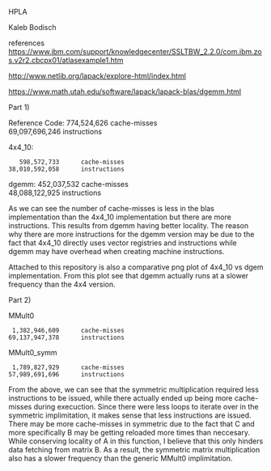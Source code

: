 

HPLA

Kaleb Bodisch


references https://www.ibm.com/support/knowledgecenter/SSLTBW_2.2.0/com.ibm.zos.v2r2.cbcpx01/atlasexample1.htm

http://www.netlib.org/lapack/explore-html/index.html

https://www.math.utah.edu/software/lapack/lapack-blas/dgemm.html

Part 1)

Reference Code:
       774,524,626      cache-misses                                                
    69,097,696,246      instructions

4x4_10:

       598,572,733      cache-misses                                                
    38,010,592,058      instructions                                                


dgemm:
       452,037,532      cache-misses                                                
    48,088,122,925      instructions 



As we can see the number of cache-misses is less in the blas implementation than the 4x4_10 implementation but there are more instructions. This results from dgemm having better locality. The reason why there are more instructions for the dgemm version may be due to the fact that 4x4_10 directly uses vector registries and instructions while dgemm may have overhead when creating machine instructions. 

Attached to this repository is also a comparative png plot of 4x4_10 vs dgem implementation. From this plot see that dgemm actually runs at a slower frequency than the 4x4 version. 


Part 2)

MMult0

     1,382,946,609      cache-misses                                                
    69,137,947,378      instructions 



MMult0_symm


     1,789,827,929      cache-misses                                                
    57,989,691,696      instructions                                                






From the above, we can see that the symmetric multiplication required less instructions to be issued, while there actually ended up being more cache-misses during execuction. Since there were less loops to iterate over in the symmetric implimitation, it makes sense that less instructions are issued. There may be more cache-misses in symmetric due to the fact that C and more specifically B may be getting reloaded more times than neccesary. While conserving locality of A in this function, I believe that this only hinders data fetching from matrix B. As a result, the symmetric matrix multiplication also has a slower frequency than the generic MMult0 implimitation. 

